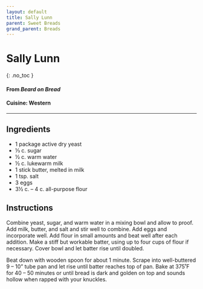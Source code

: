 ```yaml
---
layout: default
title: Sally Lunn
parent: Sweet Breads
grand_parent: Breads
---
```


# Sally Lunn
{: .no_toc }
#### From <i>Beard on Bread</i>

#### Cuisine: Western
---

## Ingredients
<ul>
	<li>1 package active dry yeast</li>
	<li>⅓ c. sugar</li>
	<li>½ c. warm water</li>
	<li>½ c. lukewarm milk</li>
	<li>1 stick butter, melted in milk</li>
	<li>1 tsp. salt</li>
	<li>3 eggs</li>
	<li>3½ c. – 4 c. all-purpose flour</li>
</ul>

## Instructions
Combine yeast, sugar, and warm water in a mixing bowl and
allow to proof. Add milk, butter, and salt and stir well to combine. Add eggs
and incorporate well. Add flour in small amounts and beat well after each
addition. Make a stiff but workable batter, using up to four cups of flour if
necessary. Cover bowl and let batter rise until doubled.

Beat down with wooden spoon for about 1 minute. Scrape into
well-buttered 9 – 10” tube pan and let rise until batter reaches top of pan.
Bake at 375˚F for 40 – 50 minutes or until bread is dark and golden on top and
sounds hollow when rapped with your knuckles.